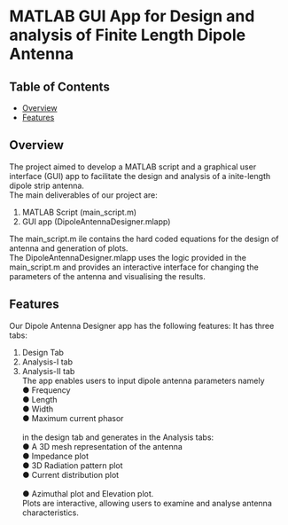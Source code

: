 # MATLAB GUI App for Design and analysis of Finite Length Dipole Antenna <br />

## Table of Contents<br />

- [Overview](#Overview) <br />
- [Features](#Features) <br />

## Overview
The project aimed to develop a MATLAB script and a graphical user interface (GUI) app to facilitate the design and analysis of a  inite-length dipole strip antenna. <br />
The main deliverables of our project are: <br />
1. MATLAB Script (main_script.m) <br />
2. GUI app (DipoleAntennaDesigner.mlapp) <br />

The main_script.m  ile contains the hard coded equations for the design of antenna and generation of plots. <br />
The DipoleAntennaDesigner.mlapp uses the logic provided in the main_script.m and provides an interactive interface for changing the parameters of the antenna and visualising the results.<br />

## Features <br />
Our Dipole Antenna Designer app has the following features: It has three tabs: <br />
1. Design Tab <br />
2. Analysis-I tab <br />
3. Analysis-II tab <br />
The app enables users to input dipole antenna parameters namely <br />
● Frequency <br />
● Length <br />
● Width <br />
● Maximum current phasor <br />  
in the design tab and generates in the Analysis tabs: <br /> 
● A 3D mesh representation of the antenna <br />
● Impedance plot <br />
● 3D Radiation pattern plot <br /> 
● Current distribution plot <br />  
● Azimuthal plot and Elevation plot. <br /> 
Plots are interactive, allowing users to examine and analyse antenna characteristics. 



